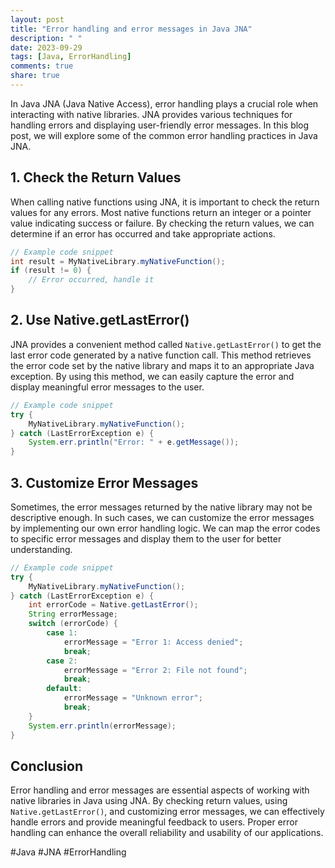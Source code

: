 ```yaml
---
layout: post
title: "Error handling and error messages in Java JNA"
description: " "
date: 2023-09-29
tags: [Java, ErrorHandling]
comments: true
share: true
---
```


In Java JNA (Java Native Access), error handling plays a crucial role when interacting with native libraries. JNA provides various techniques for handling errors and displaying user-friendly error messages. In this blog post, we will explore some of the common error handling practices in Java JNA.

## 1. Check the Return Values

When calling native functions using JNA, it is important to check the return values for any errors. Most native functions return an integer or a pointer value indicating success or failure. By checking the return values, we can determine if an error has occurred and take appropriate actions.

```java
// Example code snippet
int result = MyNativeLibrary.myNativeFunction();
if (result != 0) {
    // Error occurred, handle it
}
```

## 2. Use Native.getLastError()

JNA provides a convenient method called `Native.getLastError()` to get the last error code generated by a native function call. This method retrieves the error code set by the native library and maps it to an appropriate Java exception. By using this method, we can easily capture the error and display meaningful error messages to the user.

```java
// Example code snippet
try {
    MyNativeLibrary.myNativeFunction();
} catch (LastErrorException e) {
    System.err.println("Error: " + e.getMessage());
}
```

## 3. Customize Error Messages

Sometimes, the error messages returned by the native library may not be descriptive enough. In such cases, we can customize the error messages by implementing our own error handling logic. We can map the error codes to specific error messages and display them to the user for better understanding.

```java
// Example code snippet
try {
    MyNativeLibrary.myNativeFunction();
} catch (LastErrorException e) {
    int errorCode = Native.getLastError();
    String errorMessage;
    switch (errorCode) {
        case 1:
            errorMessage = "Error 1: Access denied";
            break;
        case 2:
            errorMessage = "Error 2: File not found";
            break;
        default:
            errorMessage = "Unknown error";
            break;
    }
    System.err.println(errorMessage);
}
```

## Conclusion

Error handling and error messages are essential aspects of working with native libraries in Java using JNA. By checking return values, using `Native.getLastError()`, and customizing error messages, we can effectively handle errors and provide meaningful feedback to users. Proper error handling can enhance the overall reliability and usability of our applications.

#Java #JNA #ErrorHandling